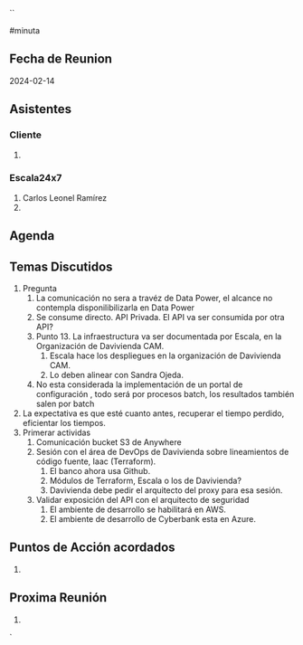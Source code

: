 ``

#minuta
## Fecha de Reunion
2024-02-14

## Asistentes

### Cliente
1. 
### Escala24x7
1. Carlos Leonel Ramírez
2. 

## Agenda

## Temas Discutidos
1. Pregunta
	1. La comunicación no sera a travéz de Data Power, el alcance no contempla disponilibilizarla en Data Power
	2. Se consume directo. API Privada. El API va ser consumida por otra API?
	3. Punto 13. La infraestructura va ser documentada por Escala, en la Organización de Davivienda CAM.
		1. Escala hace los despliegues en la organización de Davivienda CAM.
		2. Lo deben alinear con Sandra Ojeda.
	4. No esta considerada la implementación de un portal de configuración , todo será por procesos batch, los resultados también salen por batch
2. La expectativa es que esté cuanto antes, recuperar el tiempo perdido, eficientar los tiempos.
3. Primerar actividas
	1. Comunicación bucket S3 de Anywhere
	2. Sesión con el área de DevOps de Davivienda sobre lineamientos de código fuente, Iaac (Terraform).
		1. El banco ahora usa Github.
		2. Módulos de Terraform, Escala o los de Davivienda?
		3. Davivienda debe pedir el arquitecto del proxy para esa sesión.
	3. Validar exposición del API con el arquitecto de seguridad
		1. El ambiente de desarrollo se habilitará en AWS.
		2. El ambiente de desarrollo de Cyberbank esta en Azure.

## Puntos de Acción acordados
1. 

## Proxima Reunión
1.  

`